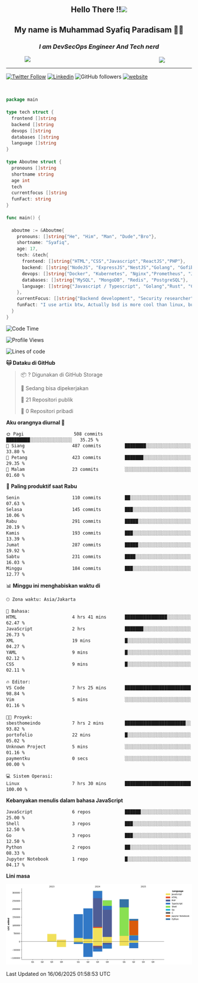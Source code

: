 <h2 align="center">

Hello There !!<img src="https://media.giphy.com/media/12oufCB0MyZ1Go/giphy.gif" width="50"></h2>

<h2 align="center">My name is Muhammad Syafiq Paradisam 👋👋</h2>

<h3 align="center"><em>I am DevSecOps Engineer And Tech nerd
</em></h3>

<img align="left" style="margin-left: 50px" src="https://static.zerochan.net/Alina.Clover.1024.4345060.webp" width="315"/>

<img align="center" style="margin-left: 50px" src="https://i.pinimg.com/736x/69/82/aa/6982aafd816ea48f48d0639c7797915c.jpg" width=250/>

<hr/>

[![Twitter Follow](https://img.shields.io/twitter/follow/misteranmol?label=Follow)](https://x.com/FikkzOutfit)
[![Linkedin](https://img.shields.io/badge/-syafiq-blue?style=square&logo=Linkedin&logoColor=white&link=https://www.linkedin.com/in/syafiq-paradisam/)](https://id.linkedin.com/in/syafiq-paradisam-b72749258)
![GitHub followers](https://img.shields.io/github/followers/syafiqparadisam?label=Follower&style=social)
[![website](https://img.shields.io/badge/Website-46a2f1.svg?&style=flat-square&logo=Google-Chrome&logoColor=white&link=https://anmolsingh.me/)](https://syafiq-paradisam.my.id)

<br/>

```go
package main

type tech struct {
  frontend []string
  backend []string
  devops []string
  databases []string
  language []string
}

type Aboutme struct {
  pronouns []string
  shortname string
  age int
  tech
  currentfocus []string
  funFact: string
}

func main() {

  aboutme := &Aboutme{
    pronouns: []string{"He", "Him", "Man", "Dude","Bro"},
    shortname: "Syafiq",
    age: 17,
    tech: &tech{
      frontend: []string{"HTML","CSS","Javascript","ReactJS","PHP"},
      backend: []string{"NodeJS", "ExpressJS","NestJS","Golang", "Gofiber", "Actixweb", "PHP", "Laravel", "Flask"},
      devops: []string{"Docker", "Kubernetes", "Nginx","Prometheus", "Jaeger", "Grafana", "Linux", "CI / CD"},
      databases: []string{"MySQL", "MongoDB", "Redis", "PostgreSQL"},
      language: []string{"Javascript / Typescript", "Golang","Rust", "C", "PHP","C++"}
    },
    currentFocus: []string{"Backend development", "Security researcher", "Blue team security","DevSecOps engineer"},
    funFact: "I use artix btw, Actually bsd is more cool than linux, but i can't use it because software issue, I am weaboo but not too much"
  }
}

```

<!--START_SECTION:waka-->
![Code Time](http://img.shields.io/badge/Code%20Time-354%20hrs%2039%20mins-blue)

![Profile Views](http://img.shields.io/badge/Profil%20dilihat-3-blue)

![Lines of code](https://img.shields.io/badge/Sejak%20Hello%20World%20aku%20telah%20menulis-1.4%20million%20baris%20kode-blue)

**🐱 Dataku di GitHub** 

> 📦 ? Digunakan di GitHub Storage 
 > 
> 💼 Sedang bisa dipekerjakan
 > 
> 📜 21 Repositori publik 
 > 
> 🔑 0 Repositori pribadi 
 > 
**Aku orangnya diurnal 🐤** 

```text
🌞 Pagi                   508 commits         █████████░░░░░░░░░░░░░░░░   35.25 % 
🌆 Siang                  487 commits         ████████░░░░░░░░░░░░░░░░░   33.80 % 
🌃 Petang                 423 commits         ███████░░░░░░░░░░░░░░░░░░   29.35 % 
🌙 Malam                  23 commits          ░░░░░░░░░░░░░░░░░░░░░░░░░   01.60 % 
```
📅 **Paling produktif saat Rabu** 

```text
Senin                    110 commits         ██░░░░░░░░░░░░░░░░░░░░░░░   07.63 % 
Selasa                   145 commits         ███░░░░░░░░░░░░░░░░░░░░░░   10.06 % 
Rabu                     291 commits         █████░░░░░░░░░░░░░░░░░░░░   20.19 % 
Kamis                    193 commits         ███░░░░░░░░░░░░░░░░░░░░░░   13.39 % 
Jumat                    287 commits         █████░░░░░░░░░░░░░░░░░░░░   19.92 % 
Sabtu                    231 commits         ████░░░░░░░░░░░░░░░░░░░░░   16.03 % 
Minggu                   184 commits         ███░░░░░░░░░░░░░░░░░░░░░░   12.77 % 
```


📊 **Minggu ini menghabiskan waktu di** 

```text
🕑︎ Zona waktu: Asia/Jakarta

💬 Bahasa: 
HTML                     4 hrs 41 mins       ████████████████░░░░░░░░░   62.47 % 
JavaScript               2 hrs               ███████░░░░░░░░░░░░░░░░░░   26.73 % 
XML                      19 mins             █░░░░░░░░░░░░░░░░░░░░░░░░   04.27 % 
YAML                     9 mins              █░░░░░░░░░░░░░░░░░░░░░░░░   02.12 % 
CSS                      9 mins              █░░░░░░░░░░░░░░░░░░░░░░░░   02.11 % 

🔥 Editor: 
VS Code                  7 hrs 25 mins       █████████████████████████   98.84 % 
Vim                      5 mins              ░░░░░░░░░░░░░░░░░░░░░░░░░   01.16 % 

🐱‍💻 Proyek: 
sbesthomeindo            7 hrs 2 mins        ███████████████████████░░   93.82 % 
portofolio               22 mins             █░░░░░░░░░░░░░░░░░░░░░░░░   05.02 % 
Unknown Project          5 mins              ░░░░░░░░░░░░░░░░░░░░░░░░░   01.16 % 
paymentku                0 secs              ░░░░░░░░░░░░░░░░░░░░░░░░░   00.00 % 

💻 Sistem Operasi: 
Linux                    7 hrs 30 mins       █████████████████████████   100.00 % 
```

**Kebanyakan menulis dalam bahasa JavaScript** 

```text
JavaScript               6 repos             ██████░░░░░░░░░░░░░░░░░░░   25.00 % 
Shell                    3 repos             ███░░░░░░░░░░░░░░░░░░░░░░   12.50 % 
Go                       3 repos             ███░░░░░░░░░░░░░░░░░░░░░░   12.50 % 
Python                   2 repos             ██░░░░░░░░░░░░░░░░░░░░░░░   08.33 % 
Jupyter Notebook         1 repo              █░░░░░░░░░░░░░░░░░░░░░░░░   04.17 % 
```



**Lini masa**

![Lines of Code chart](https://raw.githubusercontent.com/syafiqparadisam/syafiqparadisam/master/assets/bar_graph.png)


 Last Updated on 16/06/2025 01:58:53 UTC
<!--END_SECTION:waka-->
